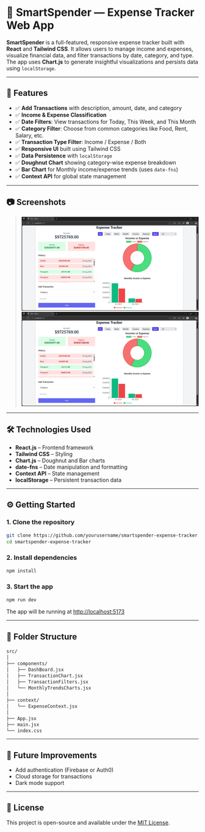 # 💸 SmartSpender — Expense Tracker Web App

**SmartSpender** is a full-featured, responsive expense tracker built with **React** and **Tailwind CSS**. It allows users to manage income and expenses, visualize financial data, and filter transactions by date, category, and type. The app uses **Chart.js** to generate insightful visualizations and persists data using `localStorage`.

---

## 🚀 Features

* ✅ **Add Transactions** with description, amount, date, and category
* ✅ **Income & Expense Classification**
* ✅ **Date Filters**: View transactions for Today, This Week, and This Month
* ✅ **Category Filter**: Choose from common categories like Food, Rent, Salary, etc.
* ✅ **Transaction Type Filter**: Income / Expense / Both
* ✅ **Responsive UI** built using Tailwind CSS
* ✅ **Data Persistence** with `localStorage`
* ✅ **Doughnut Chart** showing category-wise expense breakdown
* ✅ **Bar Chart** for Monthly income/expense trends (uses `date-fns`)
* ✅ **Context API** for global state management

---

## 📷 Screenshots

> ![alt text](image.png)
![alt text](image.png)

---

## 🛠️ Technologies Used

* **React.js** – Frontend framework
* **Tailwind CSS** – Styling
* **Chart.js** – Doughnut and Bar charts
* **date-fns** – Date manipulation and formatting
* **Context API** – State management
* **localStorage** – Persistent transaction data

---

## ⚙️ Getting Started

### 1. Clone the repository

```bash
git clone https://github.com/yourusername/smartspender-expense-tracker.git
cd smartspender-expense-tracker
```

### 2. Install dependencies

```bash
npm install
```

### 3. Start the app

```bash
npm run dev
```

The app will be running at [http://localhost:5173](http://localhost:5173)

---

## 📁 Folder Structure

```
src/
│
├── components/
│   ├── DashBoard.jsx
│   ├── TransactionChart.jsx
│   ├── TransactionFilters.jsx
│   └── MonthlyTrendsCharts.jsx
│
├── context/
│   └── ExpenseContext.jsx
│
├── App.jsx
├── main.jsx
└── index.css
```

---

## 🎯 Future Improvements

* Add authentication (Firebase or Auth0)
* Cloud storage for transactions
* Dark mode support

---

## 📜 License

This project is open-source and available under the [MIT License](LICENSE).

